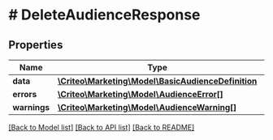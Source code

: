 # # DeleteAudienceResponse

## Properties

Name | Type | Description | Notes
------------ | ------------- | ------------- | -------------
**data** | [**\Criteo\Marketing\Model\BasicAudienceDefinition**](BasicAudienceDefinition.md) |  | 
**errors** | [**\Criteo\Marketing\Model\AudienceError[]**](AudienceError.md) |  | 
**warnings** | [**\Criteo\Marketing\Model\AudienceWarning[]**](AudienceWarning.md) |  | 

[[Back to Model list]](../../README.md#documentation-for-models) [[Back to API list]](../../README.md#documentation-for-api-endpoints) [[Back to README]](../../README.md)


